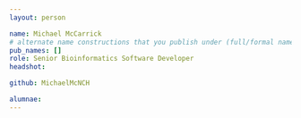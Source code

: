 ```yaml
---
layout: person

name: Michael McCarrick
# alternate name constructions that you publish under (full/formal names, previous names, etc.)
pub_names: []
role: Senior Bioinformatics Software Developer
headshot:

github: MichaelMcNCH

alumnae:
---
```


